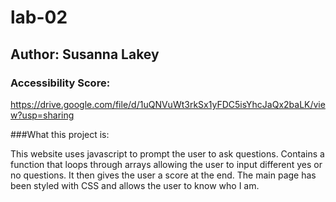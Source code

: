 # lab-02

## Author: Susanna Lakey

### Accessibility Score: 
https://drive.google.com/file/d/1uQNVuWt3rkSx1yFDC5isYhcJaQx2baLK/view?usp=sharing

###What this project is:

This website uses javascript to prompt the user to ask questions.  Contains a function that loops through arrays allowing the user to input different yes or no questions. It then gives the user a score at the end.  The main page has been styled with CSS and allows the user to know who I am. 
